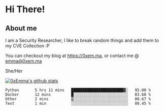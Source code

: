 # Hi There!

## About me
I am a Security Researcher, I like to break random things and add them to my CVE Collection :P 

You can checkout my blog at https://0xem.ma, or contact me @ [emma@0xem.ma](mailto:emma@0xem.ma)

She/Her

[![0xEmma's github stats](https://github-readme-stats.vercel.app/api?username=0xEmma&count_private=true&show_icons=true&theme=dark)](https://github.com/0xEmma)
<!--START_SECTION:waka-->
```text
Python       5 hrs 11 mins   ███████████████████████▓░   95.00 % 
Docker       12 mins         █░░░░░░░░░░░░░░░░░░░░░░░░   03.68 % 
Other        2 mins          ▒░░░░░░░░░░░░░░░░░░░░░░░░   00.67 % 
Text         1 min           ░░░░░░░░░░░░░░░░░░░░░░░░░   00.45 % 
```
<!--END_SECTION:waka-->
